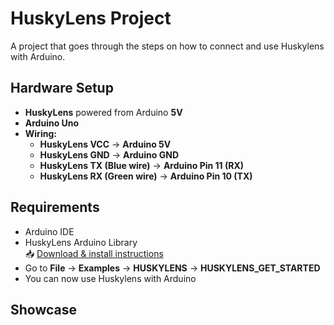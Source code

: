 # HuskyLens Project

A project that goes through the steps on how to connect and use Huskylens with Arduino.

## Hardware Setup

- **HuskyLens** powered from Arduino **5V**
- **Arduino Uno**
- **Wiring:**
  - **HuskyLens VCC** → **Arduino 5V**
  - **HuskyLens GND** → **Arduino GND**
  - **HuskyLens TX (Blue wire)** → **Arduino Pin 11 (RX)**
  - **HuskyLens RX (Green wire)** → **Arduino Pin 10 (TX)**

## Requirements

- Arduino IDE
- HuskyLens Arduino Library  
  📥 [Download & install instructions](https://github.com/HuskyLens/HUSKYLENSArduino)
- Go to **File** → **Examples** → **HUSKYLENS** → **HUSKYLENS_GET_STARTED**
- You can now use Huskylens with Arduino

## Showcase
